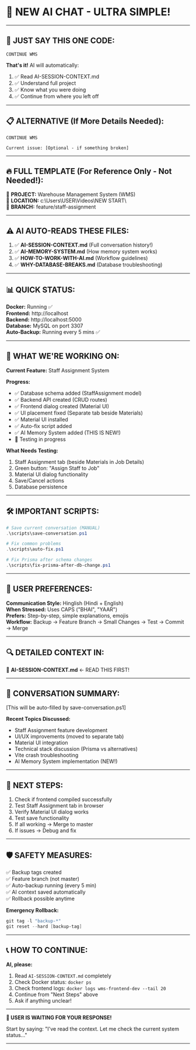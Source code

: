 # 🚀 NEW AI CHAT - ULTRA SIMPLE!

---

## 🎯 **JUST SAY THIS ONE CODE:**

```
CONTINUE WMS
```

**That's it!** AI will automatically:
1. ✅ Read AI-SESSION-CONTEXT.md
2. ✅ Understand full project
3. ✅ Know what you were doing
4. ✅ Continue from where you left off

---

## 📋 **ALTERNATIVE (If More Details Needed):**

```
CONTINUE WMS

Current issue: [Optional - if something broken]
```

---

## 🔥 **FULL TEMPLATE (For Reference Only - Not Needed!):**

🎯 **PROJECT:** Warehouse Management System (WMS)  
📁 **LOCATION:** c:\Users\USER\Videos\NEW START\  
🌿 **BRANCH:** feature/staff-assignment

---

## ⚠️ **AI AUTO-READS THESE FILES:**

1. ✅ **AI-SESSION-CONTEXT.md** (Full conversation history!)
2. ✅ **AI-MEMORY-SYSTEM.md** (How memory system works)
3. ✅ **HOW-TO-WORK-WITH-AI.md** (Workflow guidelines)
4. ✅ **WHY-DATABASE-BREAKS.md** (Database troubleshooting)

---

## 📊 QUICK STATUS:

**Docker:** Running ✅  
**Frontend:** http://localhost  
**Backend:** http://localhost:5000  
**Database:** MySQL on port 3307  
**Auto-Backup:** Running every 5 mins ✅

---

## 🎯 WHAT WE'RE WORKING ON:

**Current Feature:** Staff Assignment System

**Progress:**
- ✅ Database schema added (StaffAssignment model)
- ✅ Backend API created (CRUD routes)
- ✅ Frontend dialog created (Material UI)
- ✅ UI placement fixed (Separate tab beside Materials)
- ✅ Material UI installed
- ✅ Auto-fix script added
- ✅ AI Memory System added (THIS IS NEW!)
- 🔄 Testing in progress

**What Needs Testing:**
1. Staff Assignment tab (beside Materials in Job Details)
2. Green button: "Assign Staff to Job"
3. Material UI dialog functionality
4. Save/Cancel actions
5. Database persistence

---

## 🛠️ IMPORTANT SCRIPTS:

```powershell
# Save current conversation (MANUAL)
.\scripts\save-conversation.ps1

# Fix common problems
.\scripts\auto-fix.ps1

# Fix Prisma after schema changes
.\scripts\fix-prisma-after-db-change.ps1
```

---

## 🎨 USER PREFERENCES:

**Communication Style:** Hinglish (Hindi + English)  
**When Stressed:** Uses CAPS ("BHAI", "YAAR")  
**Prefers:** Step-by-step, simple explanations, emojis  
**Workflow:** Backup → Feature Branch → Small Changes → Test → Commit → Merge

---

## 🔍 DETAILED CONTEXT IN:

📄 **AI-SESSION-CONTEXT.md** ← READ THIS FIRST!

---

## 💬 CONVERSATION SUMMARY:

[This will be auto-filled by save-conversation.ps1]

**Recent Topics Discussed:**
- Staff Assignment feature development
- UI/UX improvements (moved to separate tab)
- Material UI integration
- Technical stack discussion (Prisma vs alternatives)
- Vite crash troubleshooting
- AI Memory System implementation (NEW!)

---

## 🚨 NEXT STEPS:

1. Check if frontend compiled successfully
2. Test Staff Assignment tab in browser
3. Verify Material UI dialog works
4. Test save functionality
5. If all working → Merge to master
6. If issues → Debug and fix

---

## 🛡️ SAFETY MEASURES:

✅ Backup tags created  
✅ Feature branch (not master)  
✅ Auto-backup running (every 5 min)  
✅ AI context saved automatically  
✅ Rollback possible anytime

**Emergency Rollback:**
```powershell
git tag -l "backup-*"
git reset --hard [backup-tag]
```

---

## 📞 HOW TO CONTINUE:

**AI, please:**

1. Read `AI-SESSION-CONTEXT.md` completely
2. Check Docker status: `docker ps`
3. Check frontend logs: `docker logs wms-frontend-dev --tail 20`
4. Continue from "Next Steps" above
5. Ask if anything unclear!

---

**🎯 USER IS WAITING FOR YOUR RESPONSE!**

Start by saying: "I've read the context. Let me check the current system status..."

---
